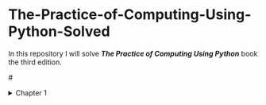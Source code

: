 <h1> The-Practice-of-Computing-Using-Python-Solved </h1>

In this repository I will solve  **_The Practice of Computing Using Python_** book the third edition.


#<details> <summary> Chapter 1 </summary>

The exercises in this chapter focused on <b> `Variables`, `Math`, `Date`, and `Times` </b>

##  The Used Module to solve the exercises for this chapter:
```python
from datetime import datetime
from dateutil import relativedelta
import calendar
from datetime import date
```
     
 ### The Used Methods for the Modules: 


>1. `datetime` Module
```python
datetime(yy,mm,dd) # to make these numbers in a Time Formula
```

for expanded explanation you can watch this [video](https://www.youtube.com/watch?v=eirjjyP2qcQ) or you can read the [dictionary](https://docs.python.org/3/library/datetime.html)



>2. `realtivedelta` Module

```python
diff = relativedelta.relativedelta(date1,date2)
years = diff.year
months = diff.month
days = diff.days
# Basically it helps us to know the year, month, day for a specific amount of time
```



>3. `calendar` Module
```python
calendar.month(yy,mm)
#To give you the days for that month
```
for expanded explanation you can watch this [video](https://www.youtube.com/watch?v=amFOJMmHk8I) or you can read the [dictionary](https://docs.python.org/3/library/calendar.html)


>4. `date` Module
```python
day = date.today() # The date for this day
```
</details>


